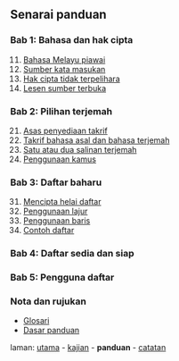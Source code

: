 ---
---

## Senarai panduan

### Bab 1: Bahasa dan hak cipta

11. [Bahasa Melayu piawai][211]
12. [Sumber kata masukan][212]
13. [Hak cipta tidak terpelihara][213]
14. [Lesen sumber terbuka][214]

### Bab 2: Pilihan terjemah

21. [Asas penyediaan takrif][221]
22. [Takrif bahasa asal dan bahasa terjemah][222]
23. [Satu atau dua salinan terjemah][223]
24. [Penggunaan kamus][224]

### Bab 3: Daftar baharu

31. [Mencipta helai daftar][231]
32. [Penggunaan lajur][232]
33. [Penggunaan baris][233]
34. [Contoh daftar][234]

### Bab 4: Daftar sedia dan siap

### Bab 5: Pengguna daftar

### Nota dan rujukan

* [Glosari][291]
* [Dasar panduan][292]

laman: [utama][0] - [kajian][1] - **panduan** - [catatan][3]

  [0]: ../index.md
  [1]: ../kajian/index.md
  [3]: ../catatan/index.md
  [211]: bab/piawai.md
  [212]: bab/sumber.md
  [213]: bab/hak-cipta.md
  [214]: bab/lesen.md
  [221]: bab/asas.md
  [222]: bab/takrif.md
  [223]: bab/salinan.md
  [224]: bab/kamus.md
  [231]: bab/helai.md
  [232]: bab/lajur.md
  [233]: bab/baris.md
  [234]: bab/contoh.md
  [291]: ruj/glosari.md
  [292]: ruj/dasar.md
